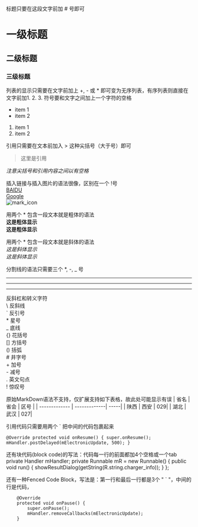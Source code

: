 标题只要在这段文字前加 # 号即可
# 一级标题
## 二级标题
### 三级标题

列表的显示只需要在文字前加上 +, - 或 * 即可变为无序列表，有序列表则直接在文字前加1. 2. 3. 符号要和文字之间加上一个字符的空格
* item 1
* item 2
1. item 1
2. item 2

引用只需要在文本前加入 > 这种尖括号（大于号）即可
> 这里是引用  

*注意尖括号和引用内容之间以有空格*

插入链接与插入图片的语法很像，区别在一个 !号  
[BAIDU](https://www.baidu.com)  
[Google](https://www.google.com)  
![mark_icon](http://img0.imgtn.bdimg.com/it/u=288426133,3294142091&fm=26&gp=0.jpg)  


用两个 * 包含一段文本就是粗体的语法  
 **这是粗体显示**  
 __这是粗体显示__

用两个 * 包含一段文本就是斜体的语法  
*这是斜体显示*  
_这是斜体显示_

分割线的语法只需要三个 *, -, _ 号
***   
-----
_____

反斜杠和转义字符  
\\   反斜线  
`   反引号  
\*   星号  
_   底线  
{}  花括号  
[]  方括号  
()  括弧  
\#   井字号  
\+   加号  
\-   减号  
.   英文句点  
!   惊叹号  

原始MarkDown语法不支持，仅扩展支持如下表格，故此处可能显示有误
| 省名          | 省会         | 区号 |
| ------------- | -------------| -----|
| 陕西          | 西安         | 029|
| 湖北          | 武汉         | 027|


引用代码只需要用两个 ` 把中间的代码包裹起来  

`@Override
    protected void onResume() {
        super.onResume();
        mHandler.postDelayed(mElectronicUpdate, 500);
    }`
    
还有块代码(block code)的写法：代码每一行的前面都加4个空格或一个tab  
    private Handler mHandler;
    private Runnable mR = new Runnable() {
    public void run() {                       showResultDialog(getString(R.string.charger_info));
        }
    };

还有一种Fenced Code Block，写法是：第一行和最后一行都是3个 " ` "，中间的行是代码，

```
    @Override
    protected void onPause() {
        super.onPause();
        mHandler.removeCallbacks(mElectronicUpdate);
    }
```
